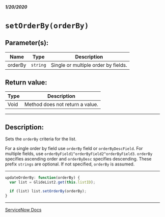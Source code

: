 ##### 1/20/2020
# `setOrderBy(orderBy)`
## Parameter(s):
| Name | Type | Description |
|---|---|---|
| orderBy | `string` | Single or multiple order by fields. |

## Return value:
| Type | Description |
|---|---|
| Void | Method does not return a value. |

---

## Description:
Sets the `orderBy` criteria for the list.

For a single order by field use `orderBy` field or `orderByDescField`.  For multiple fields, use `orderByField1^orderByField2^orderByField3`.  `orderBy` specifies ascending order and `orderByDesc` specifies descending.  These prefix `strings` are optional.  If not specified, `orderBy` is assumed.

---

```js
updateOrderBy: function(orderBy) {
  var list = GlideList2.get(this.listID);

  if (list) list.setOrderBy(orderBy);
}
```

---

[ServiceNow Docs](https://developer.servicenow.com/app.do#!/api_doc?v=newyork&id=r_GL2-setOrderBy_S)